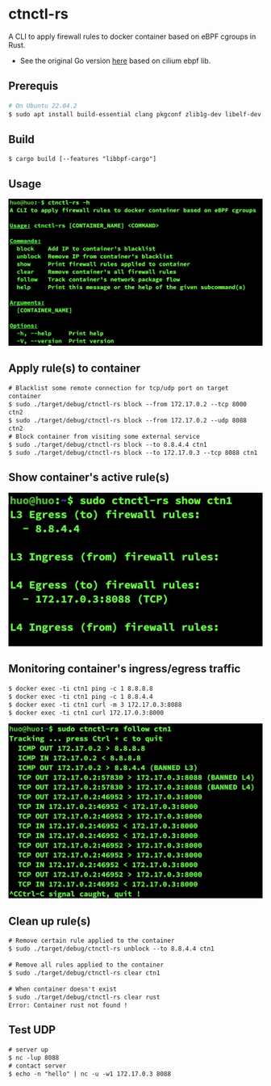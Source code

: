 # ctnctl-rs
A CLI to apply firewall rules to docker container based on eBPF cgroups in Rust. 
- See the original Go version [here](https://github.com/ZhengjunHUO/ctnctl) based on cilium ebpf lib.

## Prerequis
```sh
# On Ubuntu 22.04.2
$ sudo apt install build-essential clang pkgconf zlib1g-dev libelf-dev libbpfcc libbpfcc-dev libbpf-dev llvm-dev systemtap-sdt-dev gcc-multilib
```
## Build
```
$ cargo build [--features "libbpf-cargo"]
```

## Usage
![usage](./docs/01_help.png)

## Apply rule(s) to container
```
# Blacklist some remote connection for tcp/udp port on target container
$ sudo ./target/debug/ctnctl-rs block --from 172.17.0.2 --tcp 8000 ctn2
$ sudo ./target/debug/ctnctl-rs block --from 172.17.0.2 --udp 8088 ctn2
# Block container from visiting some external service
$ sudo ./target/debug/ctnctl-rs block --to 8.8.4.4 ctn1
$ sudo ./target/debug/ctnctl-rs block --to 172.17.0.3 --tcp 8088 ctn1
```

## Show container's active rule(s)
![show](./docs/02_show.png)

## Monitoring container's ingress/egress traffic
```
$ docker exec -ti ctn1 ping -c 1 8.8.8.8
$ docker exec -ti ctn1 ping -c 1 8.8.4.4
$ docker exec -ti ctn1 curl -m 3 172.17.0.3:8088
$ docker exec -ti ctn1 curl 172.17.0.3:8000
```
![follow](./docs/03_follow.png)

## Clean up rule(s)
```
# Remove certain rule applied to the container
$ sudo ./target/debug/ctnctl-rs unblock --to 8.8.4.4 ctn1

# Remove all rules applied to the container
$ sudo ./target/debug/ctnctl-rs clear ctn1

# When container doesn't exist
$ sudo ./target/debug/ctnctl-rs clear rust
Error: Container rust not found !
```

## Test UDP
```
# server up
$ nc -lup 8088
# contact server
$ echo -n "hello" | nc -u -w1 172.17.0.3 8088
```
